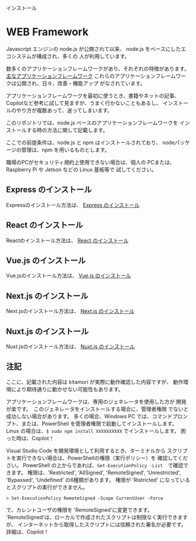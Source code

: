 インストール
# WEB Framework
Javascript エンジンの node.js が公開されて以来、
node.js をベースにしたエコシステムが構成され、多くの
人が利用しています。

数多くのアプリケーションフレームワークがあり、それぞれの特徴があります。
[主なアプリケーションフレームワーク](./frameworks.md)
これらのアプリケーションフレームワークは公開され、日々、改善・機能アップ
がなされています。

アプリケーションフレームワークを最初に使うとき、書籍やネットの記事、
Copilotなど参考に試して見ますが、うまく行かないこともあるし、
インストールのやり方が複数あって、迷ってしまいます。

このリポジトリでは、node.js ベースのアプリケーションフレームワークを
インストールする時の方法に関して記載します。

ここでの前提条件は、node.js と npm はインストールされており、
nodeパッケージの管理は、npm を用いるものとします。

職場のPCがセキュリティ規約上使用できない場合は、個人の
PCまたは、Raspberry Pi や Jetson などの Linux 基板等で
試してください。

## Express のインストール

Expressのインストール方法は、
[Express のインストール](./express-install.md)

## React のインストール

Reactのインストール方法は、
[React のインストール](./react-install.md)

## Vue.js のインストール

Vue.jsのインストール方法は、
[Vue.js のインストール](./vuejs-install.md)

## Next.js のインストール

Next.jsのインストール方法は、
[Next.js のインストール](./nextjs-install)

## Nuxt.js のインストール

Nuxt.jsのインストール方法は、
[Nuxt.js のインストール](./nuxtjs-install.md)


## **注記**
ここに、記載された内容は kitamori が実際に動作確認した内容ですが、
動作環境により期待通りに動かせない可能性もあります。

アプリケーションフレームワークは、専用のジェネレータを使用した方が
開発が楽です。　このジェネレータをインストールする場合に、管理者権限
でないと成功しない場合があります。
多くの場合、Windows PC では、コマンドプロンプト、または、PowerShell 
を管理者権限で起動してインストールします。
Linux の場合は、`$ sudo npm install XXXXXXXXXX` でインストールします。
困った時は、Copilot！

Visual Studio Code を開発環境として利用するとき、ターミナルから
スクリプトを実行できない場合は、PowerShellの権限（実行ポリシー）を
確認してください。 
PowerShell の上からであれば、`Get-ExecutionPolicy -List`　で確認できます。
権限は、'Restricted', 'AllSigned', 'RemoteSigned', 'Unrestricted',
'Bypassed', 'Undefined' の6種類があります。
権限が 'Ristricted' になっているとスクリプトの実行ができません。 
```
> Set-ExecutionPolicy RemoteSigned -Scope CurrentUser -Force
```
で、カレントユーザの権限を 'RemoteSigned'に変更できます。
 'RemoteSigned'は、ローカルで作成されたスクリプトは制限なく実行できますが、
 インターネットから取得したスクリプトには信頼された署名が必要です。
詳細は、Copilot！
